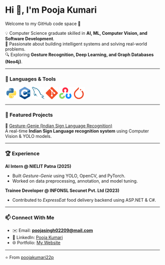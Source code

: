 # Hi 👋, I'm Pooja Kumari  
Welcome to my GitHub code space 🚀  

💡 Computer Science graduate skilled in **AI, ML, Computer Vision, and Software Development**.  
🎯 Passionate about building intelligent systems and solving real-world problems.  
🔍 Exploring **Gesture Recognition, Deep Learning, and Graph Databases (Neo4j)**.  

---

### 🔧 Languages & Tools  
<p align="left">  
<img src="https://raw.githubusercontent.com/devicons/devicon/master/icons/python/python-original.svg" alt="python" width="40" height="40"/>  
<img src="https://raw.githubusercontent.com/devicons/devicon/master/icons/cplusplus/cplusplus-original.svg" alt="cpp" width="40" height="40"/>  
<img src="https://raw.githubusercontent.com/devicons/devicon/master/icons/mysql/mysql-original.svg" alt="mysql" width="40" height="40"/>  
<img src="https://raw.githubusercontent.com/devicons/devicon/master/icons/git/git-original.svg" alt="git" width="40" height="40"/>  
<img src="https://raw.githubusercontent.com/devicons/devicon/master/icons/opencv/opencv-original.svg" alt="opencv" width="40" height="40"/>  
<img src="https://raw.githubusercontent.com/devicons/devicon/master/icons/pytorch/pytorch-original.svg" alt="pytorch" width="40" height="40"/>  
</p>

---

### 📂 Featured Projects  

🔹 [Gesture-Genie (Indian Sign Language Recognition)](https://github.com/poojakumari22p/Gesture-Genie-Real-Time-ISL-Recognition-with-Voice-Output-)  
A real-time **Indian Sign Language recognition system** using Computer Vision & YOLO models.  

---

### 🏆 Experience  

**AI Intern @ NIELIT Patna (2025)**  
- Built *Gesture-Genie* using YOLO, OpenCV, and PyTorch.  
- Worked on data preprocessing, annotation, and model tuning.  

**Trainee Developer @ INFONSL Secunet Pvt. Ltd (2023)**  
- Contributed to *ExpressEat* food delivery backend using ASP.NET & C#.  

---

### 📫 Connect With Me  
- ✉️ Email: **poojasingh02209@mail.com**  
- 🔗 LinkedIn: [Pooja Kumari](https://www.linkedin.com/in/pooja-kumari-b602aa240/)  
- 🌐 Portfolio: [My Website](https://sites.google.com/view/pooja-kumari/home)  

---
⭐️ From [poojakumari22p](https://github.com/poojakumari22p)  

  
